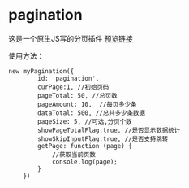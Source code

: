 # pagination
这是一个原生JS写的分页插件  [预览链接](https://jamccc.github.io/pagination/ "预览链接")

使用方法：
```
new myPagination({
        id: 'pagination',
        curPage:1, //初始页码
        pageTotal: 50, //总页数
		pageAmount: 10,  //每页多少条
        dataTotal: 500, //总共多少条数据
		pageSize: 5, //可选,分页个数
        showPageTotalFlag:true, //是否显示数据统计
        showSkipInputFlag:true, //是否支持跳转
        getPage: function (page) {
            //获取当前页数
            console.log(page);
        }
    })
```
